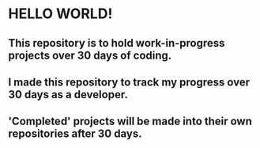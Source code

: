 # HELLO WORLD!

## This repository is to hold work-in-progress projects over 30 days of coding. 

## I made this repository to track my progress over 30 days as a developer. 

## 'Completed' projects will be made into their own repositories after 30 days. 
